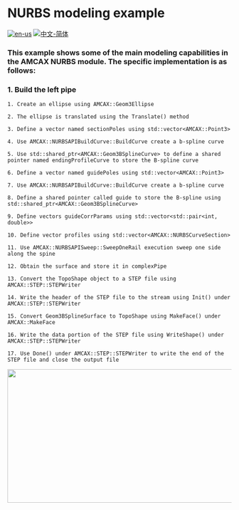 # NURBS modeling example

[![en-us](https://img.shields.io/badge/en-us-yellow.svg)](./README.md) [![中文-简体](https://img.shields.io/badge/%E4%B8%AD%E6%96%87-%E7%AE%80%E4%BD%93-red.svg)](./README.zh_cn.md)

### This example shows some of the main modeling capabilities in the AMCAX NURBS module. The specific implementation is as follows:

### 1. Build the left pipe

	1. Create an ellipse using AMCAX::Geom3Ellipse
	
	2. The ellipse is translated using the Translate() method
	
	3. Define a vector named sectionPoles using std::vector<AMCAX::Point3>
	
	4. Use AMCAX::NURBSAPIBuildCurve::BuildCurve create a b-spline curve
	
	5. Use std::shared_ptr<AMCAX::Geom3BSplineCurve> to define a shared pointer named endingProfileCurve to store the B-spline curve
	
	6. Define a vector named guidePoles using std::vector<AMCAX::Point3>
	
	7. Use AMCAX::NURBSAPIBuildCurve::BuildCurve create a b-spline curve
	
	8. Define a shared pointer called guide to store the B-spline using std::shared_ptr<AMCAX::Geom3BSplineCurve>
	
	9. Define vectors guideCorrParams using std::vector<std::pair<int, double>>
	
	10. Define vector profiles using std::vector<AMCAX::NURBSCurveSection>
	
	11. Use AMCAX::NURBSAPISweep::SweepOneRail execution sweep one side along the spine
	
	12. Obtain the surface and store it in complexPipe
	
	13. Convert the TopoShape object to a STEP file using AMCAX::STEP::STEPWriter
	
	14. Write the header of the STEP file to the stream using Init() under AMCAX::STEP::STEPWriter
	
	15. Convert Geom3BSplineSurface to TopoShape using MakeFace() under AMCAX::MakeFace
	
	16. Write the data portion of the STEP file using WriteShape() under AMCAX::STEP::STEPWriter
	
	17. Use Done() under AMCAX::STEP::STEPWriter to write the end of the STEP file and close the output file



<div align = center><img src="https://s2.loli.net/2024/06/11/12LFs57qNradIBT.png" width="600" height="300">